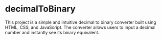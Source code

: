 # decimalToBinary
This project is a simple and intuitive decimal to binary converter built using HTML, CSS, and JavaScript. The converter allows users to input a decimal number and instantly see its binary equivalent.
